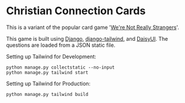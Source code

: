 # Christian Connection Cards
This is a variant of the popular card game '[We're Not Really Strangers](https://www.werenotreallystrangers.com/)'.

This game is built using [Django](https://www.djangoproject.com/), [django-tailwind](https://django-tailwind.readthedocs.io/en/latest/installation.html), and [DaisyUI](https://daisyui.com/). The questions are loaded from a JSON static file.


Setting up Tailwind for Development:
```
python manage.py collectstatic --no-input
python manage.py tailwind start
```

Setting up Tailwind for Production:
```
python manage.py tailwind build
```